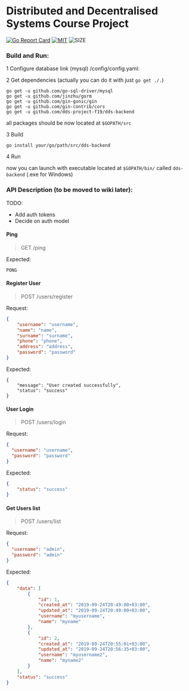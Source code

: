 # **Distributed and Decentralised Systems** Course Project
[![Go Report Card](https://goreportcard.com/badge/github.com/dds-project-f19/dds-backend)](https://goreportcard.com/report/github.com/dds-project-f19/dds-backend)
[![MIT](https://img.shields.io/github/license/dds-project-f19/dds-backend)](https://raw.githubusercontent.com/dds-project-f19/dds-backend/master/LICENSE)
![SIZE](https://img.shields.io/github/repo-size/dds-project-f19/dds-backend)

### Build and Run:

1 Configure database link (mysql) /config/config.yaml:

2 Get dependencies (actually you can do it with just `go get ./.`)

```shell script
go get -u github.com/go-sql-driver/mysql
go get -u github.com/jinzhu/gorm
go get -u github.com/gin-gonic/gin
go get -u github.com/gin-contrib/cors
go get -u github.com/dds-project-f19/dds-backend
```

all packages should be now located at `$GOPATH/src`

3 Build

```shell script
go install your/go/path/src/dds-backend
```

4 Run

now you can launch with executable located at `$GOPATH/bin/` called `dds-backend` (.exe for Windows)


### API Description (to be moved to wiki later):
TODO:
* Add auth tokens
* Decide on auth model



#### Ping
> GET /ping

Expected:
```
PONG
```

#### Register User
> POST /users/register

Request:
```json
{
	"username": "username",
	"name": "name",
    "surname": "surname",
    "phone": "phone",
    "address": "address",
	"password": "password"
}
```
Expected:
```
{
    "message": "User created successfully",
    "status": "success"
}
```

#### User Login
> POST /users/login

Request:
```json
{
  "username": "username",
  "password": "password"
}
```

Expected:
```json
{
    "status": "success"
}
```

#### Get Users list
> POST /users/list

Request:
```json
{
  "username": "admin",
  "password": "admin"
}
```

Expected:
```json
{
    "data": [
        {
            "id": 1,
            "created_at": "2019-09-24T20:49:00+03:00",
            "updated_at": "2019-09-24T20:49:00+03:00",
            "username": "myusername",
            "name": "myname"
        },
        {
            "id": 2,
            "created_at": "2019-09-24T20:55:01+03:00",
            "updated_at": "2019-09-24T20:56:35+03:00",
            "username": "myusername2",
            "name": "myname2"
        }
    ],
    "status": "success"
}
```

